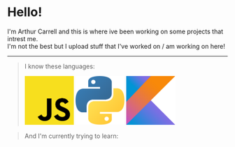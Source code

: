 # Hello!

I'm Arthur Carrell and this is where ive been working on some projects that intrest me.  
I'm not the best but I upload stuff that I've worked on / am working on here!

---
>I know these languages:    
>  
><img src="js_logo.png" alt="Javascript" width="112" height="112"> <img src="python_logo.png" alt="Python" width="112" height="112"> <img src="kotlin_logo.png" alt="Kotlin" width="112" height="112">  
  
> And I'm currently trying to learn:
